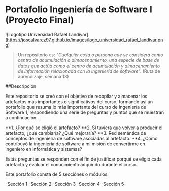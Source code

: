 # Portafolio Ingeniería de Software I (Proyecto Final)

![Logotipo Universidad Rafael Landívar] (https://josealvarez97.github.io/images/logo_universidad_rafael_landivar.png)

>Un repositorio es: *"Cualquier cosa o persona que se considera como centro de acumulación o almacenamiento, una especie de base de datos que actúa como el centro de acumulación y almacenamiento de información relacionada con la ingeniería de software".* (Ruta de aprendizaje, semana 13)

##Descripción

Este repositorio se creó con el objetivo de recopilar y almacenar los artefactos más importantes o significativos del curso, formando así un portafolio que resuma lo más importante del curso de Ingeniería de Software 1, respondiendo una serie de preguntas y puntos que se muestran a continuación:

**1. ¿Por qué se eligió el artefacto?
**2. Si tuviera que volver a producir el artefacto, ¿qué cambiaría? ¿Qué mejoraría?
**3. Red semántica de conceptos de ingeniería de software asociadas al artefacto.
**4. ¿Cómo contribuyó la ingeniería de software a mi misión de convertirme en ingeniero en informática y sistemas?

Estás preguntas se responden con el fin de justificar porqué se eligió cada artefacto y evaluar el conocimiento adquirido durante el curso.

Este portafolio consta de 5 secciónes o módulos.

-Sección 1
-Sección 2
-Sección 3
-Sección 4
-Sección 5
